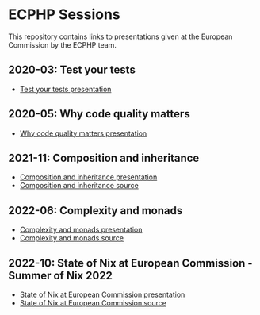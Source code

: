 # ECPHP Sessions

This repository contains links to presentations given at the European Commission by the ECPHP team.

## 2020-03: Test your tests

* [Test your tests presentation][Test your tests]

## 2020-05: Why code quality matters

* [Why code quality matters presentation][Why code quality matters]

## 2021-11: Composition and inheritance

* [Composition and inheritance presentation][Composition and inheritance]
* [Composition and inheritance source][Composition and inheritance source]

## 2022-06: Complexity and monads

* [Complexity and monads presentation][Complexity and monads]
* [Complexity and monads source][Complexity and monads source]

## 2022-10: State of Nix at European Commission - Summer of Nix 2022

* [State of Nix at European Commission presentation][State of Nix at European Commission]
* [State of Nix at European Commission source][State of Nix at European Commission source]

[Test your tests]: resources/Test%20your%20tests.pdf
[Why code quality matters]: resources/Why%20code%20quality%20matters.pdf
[Composition and inheritance]: resources/session--composition-and-inheritance--29--437e9bb.pdf
[Composition and inheritance source]: https://code.europa.eu/ecphp/session-composition-and-inheritance
[Complexity and monads]: resources/9--session--4b84622.pdf
[Complexity and monads source]: https://code.europa.eu/ecphp/session-complexity-and-monads
[State of Nix at European Commission]: resources/4--state-of-nix-at-ec--summer-of-nix-2022--db05056.pdf
[State of Nix at European Commission source]: https://code.europa.eu/ecphp/session-nix-at-european-commission-summer-of-nix
